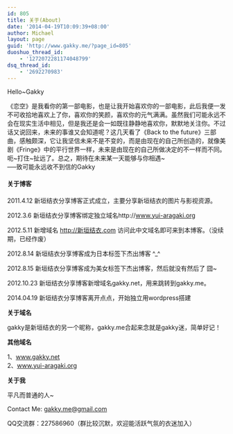 ```yaml
---
id: 805
title: 关于(About)
date: '2014-04-19T10:09:39+08:00'
author: Michael
layout: page
guid: 'http://www.gakky.me/?page_id=805'
duoshuo_thread_id:
    - '1272072281174048799'
dsq_thread_id:
    - '2692270983'
---
```


Hello~Gakky

《恋空》是我看你的第一部电影，也是让我开始喜欢你的一部电影，此后我便一发不可收拾地喜欢上了你，喜欢你的笑颜，喜欢你的元气满满。虽然我们可能永远不会在现实生活中相见，但是我还是会一如既往静静地喜欢你，默默地关注你。不过话又说回来，未来的事谁又会知道呢？这几天看了《Back to the future》三部曲，感触颇深，它让我坚信未来不是不变的，而是由现在的自己所创造的，就像美剧《Fringe》中的平行世界一样，未来是由现在的自己所做决定的不一样而不同。呃~打住~扯远了。总之，期待在未来某一天能够与你相遇~  
—–致可能永远收不到信的Gakky

#### **关于博客**

2011.4.12 新垣结衣分享博客正式成立，主要分享新垣结衣的图片与影视资源。

2012.3.6 新垣结衣分享博客绑定独立域名http://www.yui-aragaki.org

2012.5.11 新增域名 http://新垣结衣.com 访问此中文域名即可来到本博客。（没续期，已经作废）

2012.8.14 新垣结衣分享博客成为日本标签下杰出博客 ^\_^

2012.8.15 新垣结衣分享博客成为美女标签下杰出博客，然后就没有然后了 囧~

2012.10.23 新垣结衣分享博客新增域名gakky.net，用来跳转到gakky.me。

2014.04.19 新垣结衣分享博客离开点点，开始独立用wordpress搭建

**关于域名**

gakky是新垣结衣的另一个昵称，gakky.me合起来念就是gakky迷，简单好记！

**其他域名**

1、www.gakky.net  
2、www.yui-aragaki.org

**关于我**

平凡而普通的人~

Contact Me: gakky.me@gmail.com

QQ交流群：227586960（群比较沉默，欢迎能活跃气氛的衣迷加入）

<audio controls="controls" style="display: none;"></audio>

<audio controls="controls" style="display: none;"></audio>
